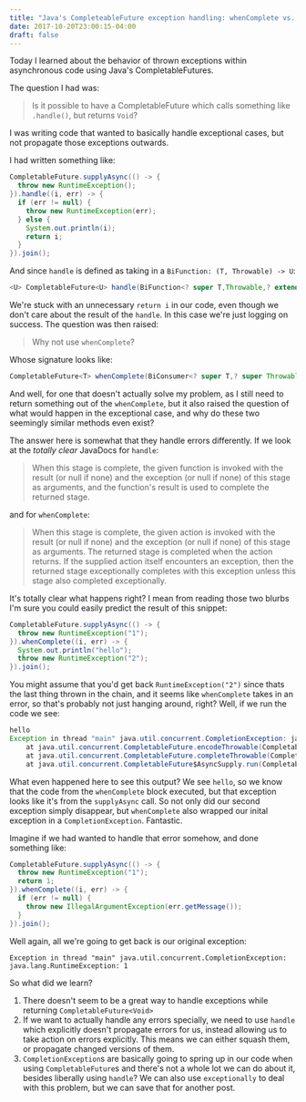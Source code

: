 ```yaml
---
title: "Java's CompleteableFuture exception handling: whenComplete vs. handle"
date: 2017-10-20T23:00:15-04:00
draft: false
---
```


Today I learned about the behavior of thrown exceptions within asynchronous code using Java's CompletableFutures.

The question I had was:

> Is it possible to have a CompletableFuture which calls something like `.handle()`, but returns `Void`?

I was writing code that wanted to basically handle exceptional cases, but not propagate those exceptions outwards.

I had written something like:

```java
CompletableFuture.supplyAsync(() -> {
  throw new RuntimeException();
}).handle((i, err) -> {
  if (err != null) {
    throw new RuntimeException(err);
  } else {
    System.out.println(i);
    return i;
  }
}).join();
```

And since `handle` is defined as taking in a `BiFunction: (T, Throwable) -> U`:

```java
<U> CompletableFuture<U> handle(BiFunction<? super T,Throwable,? extends U> fn)
```

We're stuck with an unnecessary `return i` in our code, even though we don't care about the result of the `handle`. In this case we're just logging on success. The question was then raised:

> Why not use `whenComplete`?

Whose signature looks like:

```java
CompletableFuture<T> whenComplete(BiConsumer<? super T,? super Throwable> action)
```

And well, for one that doesn't actually solve my problem, as I still need to return something out of the `whenComplete`, but it also raised the question of what would happen in the exceptional case, and why do these two seemingly similar methods even exist?

The answer here is somewhat that they handle errors differently. If we look at the _totally clear_ JavaDocs for `handle`:

> When this stage is complete, the given function is invoked with the result (or null if none) and the exception (or null if none) of this stage as arguments, and the function's result is used to complete the returned stage.

and for `whenComplete`:

> When this stage is complete, the given action is invoked with the result (or null if none) and the exception (or null if none) of this stage as arguments. The returned stage is completed when the action returns. If the supplied action itself encounters an exception, then the returned stage exceptionally completes with this exception unless this stage also completed exceptionally.

It's totally clear what happens right? I mean from reading those two blurbs I'm sure you could easily predict the result of this snippet:

```java
CompletableFuture.supplyAsync(() -> {
  throw new RuntimeException("1");
}).whenComplete((i, err) -> {
  System.out.println("hello");
  throw new RuntimeException("2");
}).join();
```

You might assume that you'd get back `RuntimeException("2")` since thats the last thing thrown in the chain, and it seems like `whenComplete` takes in an error, so that's probably not just hanging around, right? Well, if we run the code we see:

```java
hello
Exception in thread "main" java.util.concurrent.CompletionException: java.lang.RuntimeException: 1
	at java.util.concurrent.CompletableFuture.encodeThrowable(CompletableFuture.java:273)
	at java.util.concurrent.CompletableFuture.completeThrowable(CompletableFuture.java:280)
	at java.util.concurrent.CompletableFuture$AsyncSupply.run(CompletableFuture.java:1592)
```

What even happened here to see this output? We see `hello`, so we know that the code from the `whenComplete` block executed, but that exception looks like it's from the `supplyAsync` call. So not only did our second exception simply disappear, but `whenComplete` also wrapped our inital exception in a `CompletionException`. Fantastic.

Imagine if we had wanted to handle that error somehow, and done something like:

```java
CompletableFuture.supplyAsync(() -> {
  throw new RuntimeException("1");
  return 1;
}).whenComplete((i, err) -> {
  if (err != null) {
    throw new IllegalArgumentException(err.getMessage());
  }
}).join();
```

Well again, all we're going to get back is our original exception:

```
Exception in thread "main" java.util.concurrent.CompletionException: java.lang.RuntimeException: 1
```

So what did we learn?

1. There doesn't seem to be a great way to handle exceptions while returning `CompletableFuture<Void>`
2. If we want to actually handle any errors specially, we need to use `handle` which explicitly doesn't propagate errors for us, instead allowing us to take action on errors explicitly. This means we can either squash them, or propagate changed versions of them.
3. `CompletionException`s are basically going to spring up in our code when using `CompletableFuture`s and there's not a whole lot we can do about it, besides liberally using `handle`? We can also use `exceptionally` to deal with this problem, but we can save that for another post.
